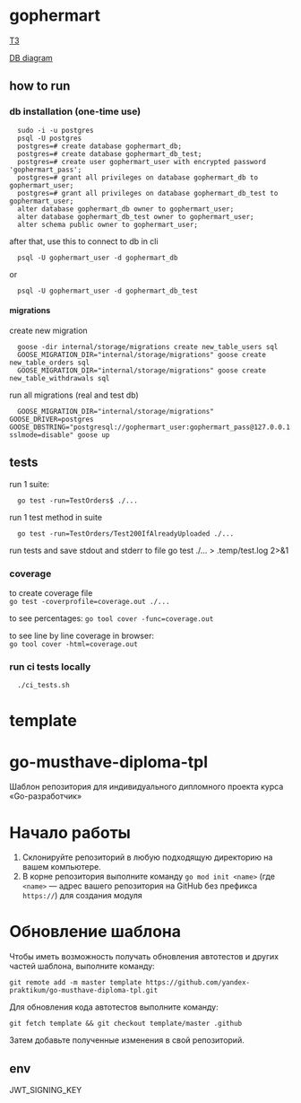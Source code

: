 # gophermart
[ТЗ](https://practicum.yandex.ru/learn/go-advanced/courses/bd3d1b7f-c6b4-4321-bb62-9d246e13ebf1/sprints/261649/topics/e3e4d154-e4ee-4846-9fe4-41f750c16794/lessons/c0d20e78-c1a3-4f49-a13f-733496da984e/)

[DB diagram](https://dbdiagram.io/d/6643a0239e85a46d55d83877)
## how to run

### db installation (one-time use)

      sudo -i -u postgres
      psql -U postgres
      postgres=# create database gophermart_db;
      postgres=# create database gophermart_db_test;
      postgres=# create user gophermart_user with encrypted password 'gophermart_pass';
      postgres=# grant all privileges on database gophermart_db to gophermart_user;
      postgres=# grant all privileges on database gophermart_db_test to gophermart_user;
      alter database gophermart_db owner to gophermart_user;
      alter database gophermart_db_test owner to gophermart_user;
      alter schema public owner to gophermart_user;

after that, use this to connect to db in cli

      psql -U gophermart_user -d gophermart_db

or

      psql -U gophermart_user -d gophermart_db_test

#### migrations

create new migration  

      goose -dir internal/storage/migrations create new_table_users sql
      GOOSE_MIGRATION_DIR="internal/storage/migrations" goose create new_table_orders sql
      GOOSE_MIGRATION_DIR="internal/storage/migrations" goose create new_table_withdrawals sql

run all migrations (real and test db)  

      GOOSE_MIGRATION_DIR="internal/storage/migrations" GOOSE_DRIVER=postgres GOOSE_DBSTRING="postgresql://gophermart_user:gophermart_pass@127.0.0.1:5432/gophermart_db_test?sslmode=disable" goose up



## tests
run 1 suite:  

      go test -run=TestOrders$ ./...

run 1 test method in suite  

      go test -run=TestOrders/Test200IfAlreadyUploaded ./...

run tests and save stdout and stderr to file
go test ./... > .temp/test.log 2>&1


### coverage
to create coverage file  
`go test -coverprofile=coverage.out ./...`  

to see percentages:
`go tool cover -func=coverage.out`  

to see line by line coverage in browser:  
`go tool cover -html=coverage.out`  

### run ci tests locally
      ./ci_tests.sh

# template
# go-musthave-diploma-tpl

Шаблон репозитория для индивидуального дипломного проекта курса «Go-разработчик»

# Начало работы

1. Склонируйте репозиторий в любую подходящую директорию на вашем компьютере.
2. В корне репозитория выполните команду `go mod init <name>` (где `<name>` — адрес вашего репозитория на GitHub без
   префикса `https://`) для создания модуля

# Обновление шаблона

Чтобы иметь возможность получать обновления автотестов и других частей шаблона, выполните команду:

```
git remote add -m master template https://github.com/yandex-praktikum/go-musthave-diploma-tpl.git
```

Для обновления кода автотестов выполните команду:

```
git fetch template && git checkout template/master .github
```

Затем добавьте полученные изменения в свой репозиторий.

## env
JWT_SIGNING_KEY

